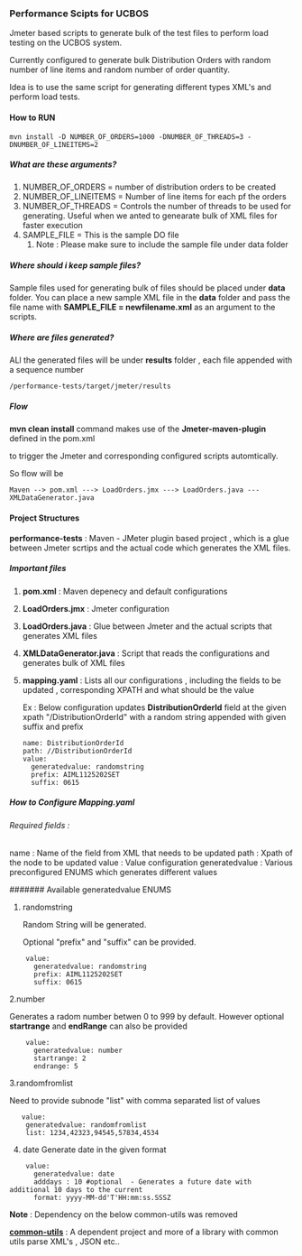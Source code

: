 ### Performance Scipts for UCBOS

Jmeter based scripts to generate bulk of the test files to perform load testing on the UCBOS system.

Currently configured to generate bulk  Distribution Orders with random number of line items and random number of order quantity.

Idea is to use the same script for generating different types XML's and perform load tests.


#### How to RUN

```mvn install -D NUMBER_OF_ORDERS=1000 -DNUMBER_OF_THREADS=3 -DNUMBER_OF_LINEITEMS=2```

##### What are these arguments?

1. NUMBER_OF_ORDERS = number of distribution orders to be created
1. NUMBER_OF_LINEITEMS = Number of line items for each pf the orders
1. NUMBER_OF_THREADS = Controls the number of threads to be used for generating. Useful when we anted to genearate bulk of XML files for faster execution
2. SAMPLE_FILE = This is the sample DO file 
   1. Note : Please make sure to include the sample file under data folder

##### Where should i keep sample files?

Sample files used for generating bulk of files should be placed under **data** folder.
You can place a new sample XML file in the **data** folder and pass the file name with **SAMPLE_FILE = newfilename.xml** as an argument to the scripts.


##### Where are files generated?
ALl the generated files will be under **results** folder , each file appended with a sequence number
```
/performance-tests/target/jmeter/results
```


##### Flow

**mvn clean install** command makes use of the **Jmeter-maven-plugin** defined in the pom.xml

to trigger the Jmeter and corresponding configured scripts automtically.

So flow will be

```
Maven --> pom.xml ---> LoadOrders.jmx ---> LoadOrders.java ---XMLDataGenerator.java

```

#### Project Structures


**performance-tests** : Maven - JMeter plugin based project , which is a glue between Jmeter scrtips and the actual code which generates the XML files.
 
 ##### Important files 

1. **pom.xml** : Maven depenecy and default configurations
2. **LoadOrders.jmx** : Jmeter configuration
3. **LoadOrders.java** : Glue between Jmeter and the actual scripts that generates XML files
4.  **XMLDataGenerator.java** : Script that reads the configurations and generates bulk of XML files
5.  **mapping.yaml** : Lists all our configurations , including the fields to be updated , corresponding XPATH and what should be the value
    
    Ex  : Below configuration updates  **DistributionOrderId** field at the given xpath "/DistributionOrderId" with a random string appended with given suffix and prefix
    ```   
    name: DistributionOrderId
    path: //DistributionOrderId
    value:
      generatedvalue: randomstring
      prefix: AIML1125202SET
      suffix: 0615
    ```
##### How to Configure Mapping.yaml

###### Required fields :
name : Name of the field from XML that needs to be updated
path : Xpath of the node to be updated
value : Value configuration
generatedvalue : Various preconfigured ENUMS which generates different values

####### Available generatedvalue ENUMS

1. randomstring 
   
   Random String will be generated.
   
    Optional "prefix" and "suffix" can be provided.
```
    value:
      generatedvalue: randomstring
      prefix: AIML1125202SET
      suffix: 0615
  ``` 
2.number

   Generates a radom number betwen 0 to 999 by default.
    However optional **startrange** and **endRange** can also be provided
    
```   
    value:
      generatedvalue: number
      startrange: 2
      endrange: 5
```
3.randomfromlist

Need to provide subnode "list" with comma separated list of values
```    
   value:
    generatedvalue: randomfromlist
    list: 1234,42323,94545,57834,4534
```
4. date
    Generate date in the given format
```
    value:
      generatedvalue: date
      adddays : 10 #optional  - Generates a future date with additional 10 days to the current
      format: yyyy-MM-dd'T'HH:mm:ss.SSSZ
```
**Note** : Dependency on the below common-utils was removed

**[common-utils](https://github.com/sdontireddy/common-utils)** : A dependent project and more of a library with common utils parse XML's , JSON etc..


